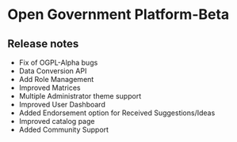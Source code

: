 Open Government Platform-Beta
====================

Release notes
----------

- Fix of OGPL-Alpha bugs
- Data Conversion API
- Add Role Management
- Improved Matrices
- Multiple Administrator theme support
- Improved User Dashboard
- Added Endorsement option for Received Suggestions/Ideas
- Improved catalog page
- Added Community Support
